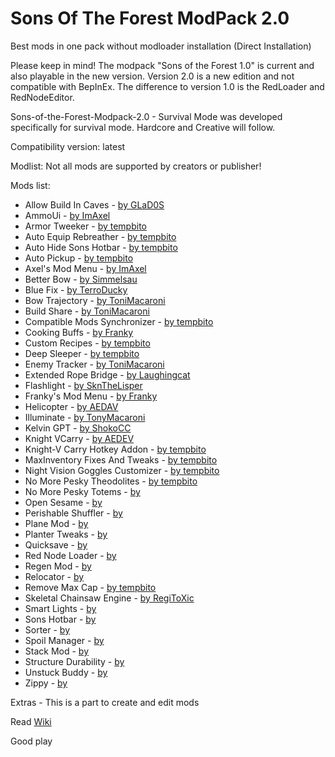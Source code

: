 # Sons Of The Forest ModPack 2.0
Best mods in one pack without modloader installation
(Direct Installation)

Please keep in mind!
The modpack "Sons of the Forest 1.0" is current and also playable in the new version. 
Version 2.0 is a new edition and not compatible with BepInEx. 
The difference to version 1.0 is the RedLoader and RedNodeEditor.

Sons-of-the-Forest-Modpack-2.0 - Survival Mode was developed specifically for survival mode.
Hardcore and Creative will follow.

Compatibility version: latest

Modlist:
Not all mods are supported by creators or publisher!


Mods list:

- Allow Build In Caves                  - [by GLaD0S](https://sotf-mods.com/mods/glad0s/enable-building-in-caves)
- AmmoUi                                - [by ImAxel](https://sotf-mods.com/mods/imaxel/ammou)
- Armor Tweeker                         - [by tempbito](https://sotf-mods.com/mods/tempbito/armortweeker)
- Auto Equip Rebreather                 - [by tempbito](https://www.nexusmods.com/sonsoftheforest/mods/173)
- Auto Hide Sons Hotbar                 - [by tempbito](https://sotf-mods.com/mods/tempbito/autohidesonshotbar)
- Auto Pickup                           - [by tempbito](https://sotf-mods.com/mods/tempbito/auto-pickup)
- Axel's Mod Menu                       - [by ImAxel](https://sotf-mods.com/mods/imaxel/axel's-mod-menu)
- Better Bow                            - [by Simmelsau](https://sotf-mods.com/mods/simmelsau/betterbow)
- Blue Fix                              - [by TerroDucky](https://www.nexusmods.com/sonsoftheforest/mods/132)
- Bow Trajectory                        - [by ToniMacaroni](https://sotf-mods.com/mods/tonimacaroni/bowtrajectory)
- Build Share                           - [by ToniMacaroni](https://sotf-mods.com/mods/tonimacaroni/buildshare)
- Compatible Mods Synchronizer          - [by tempbito](https://sotf-mods.com/mods/tempbito/compatiblemodssync)
- Cooking Buffs                         - [by Franky](https://sotf-mods.com/mods/franky/cookingbuffs)
- Custom Recipes                        - [by tempbito](https://sotf-mods.com/mods/tempbito/customrecipes)
- Deep Sleeper                          - [by tempbito](https://www.nexusmods.com/sonsoftheforest/mods/174)
- Enemy Tracker                         - [by ToniMacaroni](https://sotf-mods.com/mods/tonimacaroni/enemytracker)
- Extended Rope Bridge                  - [by Laughingcat](https://sotf-mods.com/mods/laughingcat/extended-rope-bridges)
- Flashlight                            - [by SknTheLisper](https://www.nexusmods.com/sonsoftheforest/mods/149)
- Franky's Mod Menu                     - [by Franky](https://sotf-mods.com/mods/franky/frankymodmenu)
- Helicopter                            - [by AEDAV](https://sotf-mods.com/mods/aedev/gyrocopter)
- Illuminate                            - [by TonyMacaroni](https://sotf-mods.com/mods/tonimacaroni/illuminate)
- Kelvin GPT                            - [by ShokoCC](https://sotf-mods.com/mods/shokocc/kelvin-gpt)
- Knight VCarry                         - [by AEDEV](https://sotf-mods.com/mods/aedev/knightvcarry)
- Knight-V Carry Hotkey Addon           - [by tempbito](https://sotf-mods.com/mods/tempbito/knightvcarryhotkeyaddon)
- MaxInventory Fixes And Tweaks         - [by tempbito](https://sotf-mods.com/mods/tempbito/maxinvfixesandtweaks)
- Night Vision Goggles Customizer       - [by tempbito](https://www.nexusmods.com/sonsoftheforest/mods/169)
- No More Pesky Theodolites             - [by tempbito](https://www.nexusmods.com/sonsoftheforest/mods/159)
- No More Pesky Totems                  - [by ]()
- Open Sesame                           - [by ]()
- Perishable Shuffler                   - [by ]()
- Plane Mod                             - [by ]()
- Planter Tweaks                        - [by ]()
- Quicksave                             - [by ]()
- Red Node Loader                       - [by ]()
- Regen Mod                             - [by ]()
- Relocator                             - [by ]()
- Remove Max Cap                        - [by tempbito](https://sotf-mods.com/mods/tempbito/removemaxobjectcap)
- Skeletal Chainsaw Engine              - [by RegiToXic](https://sotf-mods.com/mods/regitoxic/skeletal-chainsaw(alpha))
- Smart Lights                          - [by ]()
- Sons Hotbar                           - [by ]()
- Sorter                                - [by ]()
- Spoil Manager                         - [by ]()
- Stack Mod                             - [by ]()
- Structure Durability                  - [by ]()
- Unstuck Buddy                         - [by ]()
- Zippy                                 - [by ]()


Extras - This is a part to create and edit mods

Read [Wiki](https://github.com/ErythroCraft/Sons-of-the-Forest-Modpack-2.0/wiki)


Good play
